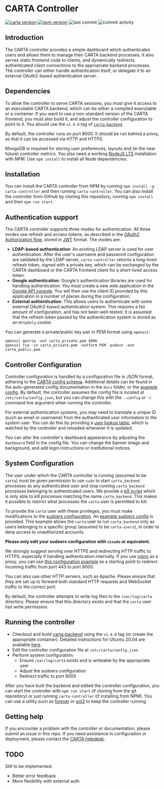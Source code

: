 # CARTA Controller
[![carta version](https://img.shields.io/badge/CARTA%20Version-1.4.0-brightgreen)](https://github.com/CARTAvis/carta-backend/releases/tag/v1.4.0)
[![npm version](http://img.shields.io/npm/v/carta-controller.svg?style=flat)](https://npmjs.org/package/carta-controller "View this project on npm")
![last commit](https://img.shields.io/github/last-commit/CARTAvis/carta-controller)
![commit activity](https://img.shields.io/github/commit-activity/m/CARTAvis/carta-controller)

## Introduction

The CARTA controller provides a simple dashboard which authenticates users and allows them to manage their CARTA backend processes. It also serves static frontend code to clients, and dynamically redirects authenticated client connections to the appropriate backend processes. The controller can either handle authentication itself, or delegate it to an external OAuth2-based authentication server.

## Dependencies

To allow the controller to serve CARTA sessions, you must give it access to an executable CARTA backend, which can be either a compiled executable or a container. If you want to use a non-standard version of the CARTA frontend, you must also build it, and adjust the controller configuration to point to it. You should use the `v1.4.0` tag of [`carta-backend`](https://github.com/CARTAvis/carta-backend).

By default, the controller runs on port 8000. It should be run behind a proxy, so that it can be accessed via HTTP and HTTPS. 

MongoDB is required for storing user preferences, layouts and (in the near future) controller metrics. You also need a working [NodeJS LTS](https://github.com/nvm-sh/nvm#long-term-support) installation with NPM. Use `npm install` to install all Node dependencies.

## Installation

You can install the CARTA controller from NPM by running `npm install -g carta-controller` and then running `carta-controller`.
You can also install the controller from GitHub by cloning this repository, running `npm install` and then `npm run start`.

## Authentication support

The CARTA controller supports three modes for authentication. All three modes use refresh and access tokens, as described in the [OAuth2 Authorization flow](https://tools.ietf.org/html/rfc6749#section-1.3.1), stored in [JWT](https://jwt.io/) format. The modes are:
- **LDAP-based authentication**: An existing LDAP server is used for user authentication. After the user's username and password configuration are validated by the LDAP server, `carta-controller` returns a long-lived refresh token, signed with a private key, which can be exchanged by the CARTA dashboard or the CARTA frontend client for a short-lived access token.
- **Google authentication**: Google's authentication libraries are used for handling authentication. You must create a new web application in the [Google API console](https://console.developers.google.com/apis/credentials). You will then use the  client ID provided by this application in a number of places during the configuration.
- **External authentication**: This allows users to authenticate with some external OAuth2-based authentication system. This requires a fair amount of configuration, and has not been well-tested. It is assumed that the refresh token passed by the authentication system is stored as an `HttpOnly` cookie.

You can generate a private/public key pair in PEM format using `openssl`:
```shell script
openssl genrsa -out carta_private.pem 4096
openssl rsa -in carta_private.pem -outform PEM -pubout -out carta_public.pem
```

## Controller Configuration
Controller configuration is handled by a configuration file in JSON format, adhering to the [CARTA config schema](config/config_schema.json). Additional details can be found in the auto-generated config documentation in the `docs` folder, or the [example config](config/example_config.json). By default, the controller assumes the config file is located at `/etc/carta/config.json`, but you can change this with the `--config` or `-c` command line argument when running the controller. 

For external authentication systems, you may need to translate a unique ID (such as email or username) from the authenticated user information to the system user. You can do this by providing a [user lookup table](config/usertable.txt.stub), which is watched by the controller and reloaded whenever it is updated.

You can alter the controller's dashboard appearance by adjusting the `dashboard` field in the config file. You can change the banner image and background, and add login instructions or institutional notices.

## System Configuration

The user under which the CARTA controller is running (assumed to be `carta`) must be given permission to use `sudo` to start `carta_backend` processes as any authenticated user and stop running `carta_backend` processes belonging to authenticated users. We provide a [kill script](scripts/carta_kill_script.sh) which is only able to kill processes matching the name `carta_backend`. This makes it possible to restrict what processes the `carta` user is permitted to kill.

To provide the `carta` user with these privileges, you must make modifications to the [sudoers configuration](https://www.sudo.ws/man/1.9.0/sudoers.man.html). An [example sudoers config](config/example_sudoers_conf.stub) is provided. This example allows the `carta` user to run `carta_backend` only as users belonging to a specific group (assumed to be `carta-users`), in order to deny access to unauthorized accounts.

**Please only edit your sudoers configuration with `visudo` or equivalent.**

We strongly suggest serving over HTTPS and redirecting HTTP traffic to HTTPS, especially if handling authentication internally. If you use [nginx](https://www.nginx.com/) as a proxy, you can use [this configuration example](config/example_nginx.conf.stub) as a starting point to redirect incoming traffic from port 443 to port 8000.

You can also use other HTTP servers, such as Apache. Please ensure that they are set up to forward both standard HTTP requests and WebSocket traffic to the correct port.

By default, the controller attempts to write log files to the `/var/log/carta` directory. Please ensure that this directory exists and that the `carta` user has write permission.

## Running the controller

- Checkout and build [carta-backend](https://github.com/CARTAvis/carta-backend) using the `v1.4.0` tag (or create the appropriate container). Detailed instructions for Ubuntu 20.04 are available [here](docs/ubuntu_focal_detailed_install.md).
- Edit the controller configuration file at `/etc/carta/config.json`
- Perform system configuration:
    - Ensure `/var/log/carta` exists and is writeable by the appropriate user    
    - Adjust the sudoers configuration
    - Redirect traffic to port 8000

After you have built the backend and edited the controller configuration, you can start the controller with `npm run start` (if cloning from the git repository) or just running `carta-controller` (if installing from NPM). You can use a utility such as [forever](https://github.com/foreversd/forever) or [pm2](https://pm2.keymetrics.io/) to keep the controller running.

## Getting help

If you encounter a problem with the controller or documentation, please submit an issue in this repo. If you need assistance in configuration or deployment, please contact the [CARTA helpdesk](mailto:carta_helpdesk@asiaa.sinica.edu.tw).

## TODO

Still to be implemented:
- Better error feedback
- More flexibility with external auth
